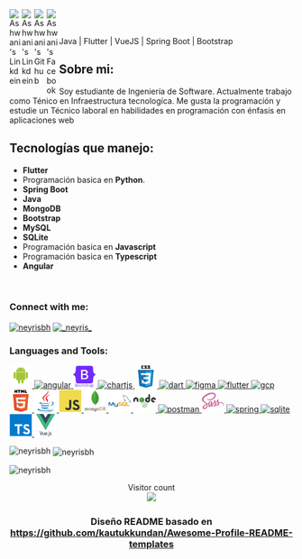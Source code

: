 <a href="https://www.linkedin.com/in/neyris20/">
        <img align="left" alt="Ashwani's Linkdein" width="22px"
            src="https://cdn.jsdelivr.net/npm/simple-icons@v3/icons/linkedin.svg" />
    </a>
    <a href="https://twitter.com/Neyris20">
        <img align="left" alt="Ashwani's Linkdein" width="22px"
            src="https://cdn.jsdelivr.net/npm/simple-icons@v3/icons/twitter.svg" />
    </a>
    <a href="https://github.com/NeyrisBH">
        <img align="left" alt="Ashwani's Github" width="22px"
            src="https://cdn.jsdelivr.net/npm/simple-icons@v3/icons/github.svg" />
    </a>
    <a href="https://www.facebook.com/lucy1999b">
        <img align="left" alt="Ashwani's Facebook" width="22px"
            src="https://cdn.jsdelivr.net/npm/simple-icons@v3/icons/facebook.svg" />
    </a>
    <br/>
    <br/>

 Java | Flutter | VueJS | Spring Boot | Bootstrap

## Sobre mi:
Soy estudiante de Ingeniería de Software.
Actualmente trabajo como Ténico en Infraestructura tecnologíca.
Me gusta la programación y estudie un Técnico laboral en habilidades en programación con énfasis en aplicaciones web


## Tecnologías que manejo:
- **Flutter**
- Programación basica en **Python**.
- **Spring Boot**
- **Java**
- **MongoDB**
- **Bootstrap**
- **MySQL**
- **SQLite**
- Programación basica en **Javascript**
- Programación basica en **Typescript**
- **Angular**
<br/>

<h3 align="left">Connect with me:</h3>
<p align="left">
<a href="https://linkedin.com/in/neyrisbh" target="blank"><img align="center" src="https://raw.githubusercontent.com/rahuldkjain/github-profile-readme-generator/master/src/images/icons/Social/linked-in-alt.svg" alt="neyrisbh" height="30" width="40" /></a>
<a href="https://instagram.com/_neyris_" target="blank"><img align="center" src="https://raw.githubusercontent.com/rahuldkjain/github-profile-readme-generator/master/src/images/icons/Social/instagram.svg" alt="_neyris_" height="30" width="40" /></a>
</p>

<h3 align="left">Languages and Tools:</h3>
<p align="left"> <a href="https://developer.android.com" target="_blank" rel="noreferrer"> <img src="https://raw.githubusercontent.com/devicons/devicon/master/icons/android/android-original-wordmark.svg" alt="android" width="40" height="40"/> </a> <a href="https://angular.io" target="_blank" rel="noreferrer"> <img src="https://angular.io/assets/images/logos/angular/angular.svg" alt="angular" width="40" height="40"/> </a> <a href="https://getbootstrap.com" target="_blank" rel="noreferrer"> <img src="https://raw.githubusercontent.com/devicons/devicon/master/icons/bootstrap/bootstrap-plain-wordmark.svg" alt="bootstrap" width="40" height="40"/> </a> <a href="https://www.chartjs.org" target="_blank" rel="noreferrer"> <img src="https://www.chartjs.org/media/logo-title.svg" alt="chartjs" width="40" height="40"/> </a> <a href="https://www.w3schools.com/css/" target="_blank" rel="noreferrer"> <img src="https://raw.githubusercontent.com/devicons/devicon/master/icons/css3/css3-original-wordmark.svg" alt="css3" width="40" height="40"/> </a> <a href="https://dart.dev" target="_blank" rel="noreferrer"> <img src="https://www.vectorlogo.zone/logos/dartlang/dartlang-icon.svg" alt="dart" width="40" height="40"/> </a> <a href="https://www.figma.com/" target="_blank" rel="noreferrer"> <img src="https://www.vectorlogo.zone/logos/figma/figma-icon.svg" alt="figma" width="40" height="40"/> </a> <a href="https://flutter.dev" target="_blank" rel="noreferrer"> <img src="https://www.vectorlogo.zone/logos/flutterio/flutterio-icon.svg" alt="flutter" width="40" height="40"/> </a> <a href="https://cloud.google.com" target="_blank" rel="noreferrer"> <img src="https://www.vectorlogo.zone/logos/google_cloud/google_cloud-icon.svg" alt="gcp" width="40" height="40"/> </a> <a href="https://www.w3.org/html/" target="_blank" rel="noreferrer"> <img src="https://raw.githubusercontent.com/devicons/devicon/master/icons/html5/html5-original-wordmark.svg" alt="html5" width="40" height="40"/> </a> <a href="https://www.java.com" target="_blank" rel="noreferrer"> <img src="https://raw.githubusercontent.com/devicons/devicon/master/icons/java/java-original.svg" alt="java" width="40" height="40"/> </a> <a href="https://developer.mozilla.org/en-US/docs/Web/JavaScript" target="_blank" rel="noreferrer"> <img src="https://raw.githubusercontent.com/devicons/devicon/master/icons/javascript/javascript-original.svg" alt="javascript" width="40" height="40"/> </a> <a href="https://www.mongodb.com/" target="_blank" rel="noreferrer"> <img src="https://raw.githubusercontent.com/devicons/devicon/master/icons/mongodb/mongodb-original-wordmark.svg" alt="mongodb" width="40" height="40"/> </a> <a href="https://www.mysql.com/" target="_blank" rel="noreferrer"> <img src="https://raw.githubusercontent.com/devicons/devicon/master/icons/mysql/mysql-original-wordmark.svg" alt="mysql" width="40" height="40"/> </a> <a href="https://nodejs.org" target="_blank" rel="noreferrer"> <img src="https://raw.githubusercontent.com/devicons/devicon/master/icons/nodejs/nodejs-original-wordmark.svg" alt="nodejs" width="40" height="40"/> </a> <a href="https://postman.com" target="_blank" rel="noreferrer"> <img src="https://www.vectorlogo.zone/logos/getpostman/getpostman-icon.svg" alt="postman" width="40" height="40"/> </a> <a href="https://sass-lang.com" target="_blank" rel="noreferrer"> <img src="https://raw.githubusercontent.com/devicons/devicon/master/icons/sass/sass-original.svg" alt="sass" width="40" height="40"/> </a> <a href="https://spring.io/" target="_blank" rel="noreferrer"> <img src="https://www.vectorlogo.zone/logos/springio/springio-icon.svg" alt="spring" width="40" height="40"/> </a> <a href="https://www.sqlite.org/" target="_blank" rel="noreferrer"> <img src="https://www.vectorlogo.zone/logos/sqlite/sqlite-icon.svg" alt="sqlite" width="40" height="40"/> </a> <a href="https://www.typescriptlang.org/" target="_blank" rel="noreferrer"> <img src="https://raw.githubusercontent.com/devicons/devicon/master/icons/typescript/typescript-original.svg" alt="typescript" width="40" height="40"/> </a> <a href="https://vuejs.org/" target="_blank" rel="noreferrer"> <img src="https://raw.githubusercontent.com/devicons/devicon/master/icons/vuejs/vuejs-original-wordmark.svg" alt="vuejs" width="40" height="40"/> </a> </p>

<p><img align="left" src="https://github-readme-stats.vercel.app/api/top-langs?username=neyrisbh&show_icons=true&locale=en&layout=compact" alt="neyrisbh" /></p>

<p>&nbsp;<img align="center" src="https://github-readme-stats.vercel.app/api?username=neyrisbh&show_icons=true&locale=en" alt="neyrisbh" /></p>

<p><img align="center" src="https://github-readme-streak-stats.herokuapp.com/?user=neyrisbh&" alt="neyrisbh" /></p> 


<p align="center">
        Visitor count<br>
        <img src="https://profile-counter.glitch.me/NeyrisBH/count.svg" />
</p>


<div align="center">

### Diseño README basado en https://github.com/kautukkundan/Awesome-Profile-README-templates

</div>


